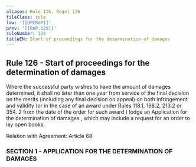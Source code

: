 ```yaml
---
aliases: Rule 126, Regel 126
fileClass: rule
law: '[[UPCRoP]]'
prev: '[[RoP.125]]'
ruleNumber: 126
titleEN: Start of proceedings for the determination of damages
---
```


## Rule 126 - Start of proceedings for the determination of damages

Where the successful party wishes to have the amount of damages determined, it shall no later than one year from service of the final decision on the merits (including any  final decision on  appeal) on both infringement and validity (or in the case of an award under Rules  118.1, 198.2, 213.2 or 354. 2 from the date of the order for such award ) lodge an Application for the determination of damages , which may include  a request for an order to lay open books.

Relation with Agreement: Article 68  


### SECTION  1 - APPLICATION FOR THE DETERMINATION OF DAMAGES